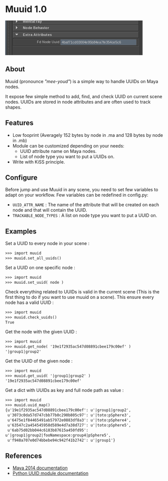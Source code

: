 # Muuid 1.0

![](doc/maya_uuid_attribute_screenshot.png)

## About

Muuid (pronounce _"mee-youd"_) is a simple way to handle UUIDs on Maya nodes.

It expose few simple method to add, find, and check UUID on current scene nodes.
UUIDs are stored in node attributes and are often used to track shapes.

## Features

* Low fooprint (Averagely 152 bytes by node in .ma and 128 bytes by node in .mb)
* Module can be customized depending on your needs:
  * UUID attribute name on Maya nodes.
  * List of node type you want to put a UUIDs on.
* Write with KiSS principle.

## Configure

Before jump and use Muuid in any scene, you need to set few variables to adapt
on your workflow. Few variables can be redefined in config.py:

* `UUID_ATTR_NAME` : The name of the attribute that will be created on each node
and that will contain the UUID.
* `TRACKABLE_NODE_TYPES` : A list on node type you want to put a UUID on.

## Examples

Set a UUID to every node in your scene :

    >>> import muuid
    >>> muuid.set_all_uuids()

Set a UUID on one specific node :

    >>> import muuid
    >>> muuid.set_uuid( node )

Check everything related to UUIDs is valid in the current scene (This is the
first thing to do if you want to use muuid on a scene). This ensure every node
has a valid UUID :

    >>> import muuid
    >>> muuid.check_uuids()
    True

Get the node with the given UUID :

    >>> import muuid
    >>> muuid.get_node( '19e1f2935ac547d08891cbee179c00ef' )
    '|group1|group2'

Get the UUID of the given node :

    >>> import muuid
    >>> muuid.get_uuid( '|group1|group2' )
    '19e1f2935ac547d08891cbee179c00ef'

Get a dict with UUIDs as key and full node path as value :

    >>> import muuid
    >>> muuid.uuid_map()
    {u'19e1f2935ac547d08891cbee179c00ef': u'|group1|group2',
     u'3073c0da57d747cbb77b0c290b805c97': u'|toto:pSphere3',
     u'6475e1f84465491ab57972e0883df8a3': u'|toto:pSphere4',
     u'63547c2a454545958d589e4d7a38d727': u'|toto:pSphere5',
     u'6ab75d02bb044c6183b87615a450fd95': u'|group1|group2|fooNamespace:group4|pSphere5',
     u'f948a707e0d74bbebe94c942f41b2742': u'|group1'}

## References

* [Maya 2014 documentation](http://download.autodesk.com/global/docs/maya2014/en_us/index.html)
* [Python UUID module documentation](http://docs.python.org/2.7/library/uuid.html)

